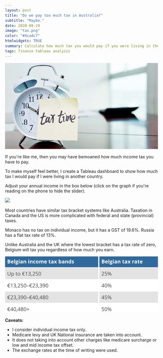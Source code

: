 ```yaml
---
layout: post
title: "Do we pay too much tax in Australia?"
subtitle: "Maybe."
date: 2020-08-19
image: "tax.png"
color: "#4cadc7"
htmlwidgets: TRUE
summary: Calculate how much tax you would pay if you were living in the UK, Belgium or Japan.
tags: finance tableau analysis
---
```


![](/assets/images/tax_time.jpg)

If you're like me, then you may have bemoaned how much income tax you have to pay.

To make myself feel better, I create a Tableau dashboard to show how much tax I would pay if I were living in another country.

Adjust your annual income in the box below (click on the graph if you're reading on the phone to hide the slider).

<div class='tableauPlaceholder' id='viz1597900964307' style='position: relative'><noscript><a href='#'><img alt=' ' src='https:&#47;&#47;public.tableau.com&#47;static&#47;images&#47;Ta&#47;Taxaroundtheworld&#47;Dashboard1&#47;1_rss.png' style='border: none' /></a></noscript><object class='tableauViz'  style='display:none;'><param name='host_url' value='https%3A%2F%2Fpublic.tableau.com%2F' /> <param name='embed_code_version' value='3' /> <param name='site_root' value='' /><param name='name' value='Taxaroundtheworld&#47;Dashboard1' /><param name='tabs' value='no' /><param name='toolbar' value='yes' /><param name='static_image' value='https:&#47;&#47;public.tableau.com&#47;static&#47;images&#47;Ta&#47;Taxaroundtheworld&#47;Dashboard1&#47;1.png' /> <param name='animate_transition' value='yes' /><param name='display_static_image' value='yes' /><param name='display_spinner' value='yes' /><param name='display_overlay' value='yes' /><param name='display_count' value='yes' /><param name='language' value='en' /><param name='filter' value='publish=yes' /></object></div>                

<script type='text/javascript'>                    
var divElement = document.getElementById('viz1597900964307');                    
var vizElement = divElement.getElementsByTagName('object')[0];                    
if ( divElement.offsetWidth > 800 ) { vizElement.style.width='550px';vizElement.style.height='527px';} 
else if ( divElement.offsetWidth > 500 ) 
{ vizElement.style.width='550px';vizElement.style.height='527px';} 
else { vizElement.style.width='100%';vizElement.style.height='800px';}                     
var scriptElement = document.createElement('script');                    
scriptElement.src = 'https://public.tableau.com/javascripts/api/viz_v1.js';                    
vizElement.parentNode.insertBefore(scriptElement, vizElement);                
</script>


Most countries have similar tax bracket systems like Australia. Taxation in Canada and the US is more complicated with federal and state (provincial) taxes.

Monaco has no tax on individual income, but it has a GST of 19.6%. Russia has a flat tax rate of 13%.

Unlike Australia and the UK where the lowest bracket has a tax rate of zero, Belgium will tax you regardless of how much you earn.

![belgium_tax](/assets/images/belgium_tax.png)


**Caveats:** 
- I consider individual income tax only.
- Medicare levy and UK National insurance are taken into account.
- It does not taking into account other charges like medicare surcharge or low and mid income tax offset.
- The exchange rates at the time of writing were used.

